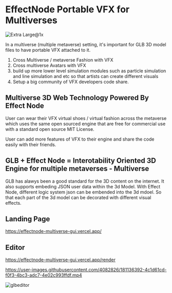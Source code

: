 # EffectNode Portable VFX for Multiverses
![Extra Large@1x](https://user-images.githubusercontent.com/4082826/181139116-a8fc8b65-e9a5-4345-a979-6debb45875cb.png)

In a multiverse (multiple metaverse) setting, it's important for GLB 3D model files to have portable VFX attached to it.

1. Cross Multiverse / metaverse Fashion with VFX
2. Cross multiverse Avatars with VFX
3. build up more lower level simulation modules such as particle simulation and line simulation and etc so that artists can create different visuals 
4. Setup a big community of VFX developers code share.

## Multiverse 3D Web Technology Powered By Effect Node

User can wear their VFX virtual shoes / virtual fashion across the metaverse which uses the same open sourced engine that are free for commercial use with a standard open source MIT License.

User can add more features of VFX to their engine and share the code easily with their friends.

## GLB + Effect Node = Interotability Oriented 3D Engine for multiple metaverses - Multiverse

GLB has alawys been a good standard for the 3D content on the internet. It also supports embeding JSON user data within the 3d Model. With Effect Node, different logic system json can be embended into the 3d mdoel. So that each part of the 3d model can be decorated with different visual effects.

## Landing Page
https://effectnode-multiverse-gui.vercel.app/

## Editor
https://effectnode-multiverse-gui.vercel.app/render

https://user-images.githubusercontent.com/4082826/181136392-4c1d61cd-f0f3-4bc3-adc7-4e02c993ffdf.mp4


![glbeditor](https://user-images.githubusercontent.com/4082826/181136061-c7eeb572-0590-41b7-9418-a755042333f9.png)
